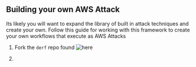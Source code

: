 ## Building your own AWS Attack
Its likely you will want to expand the library of built in attack techniques and create your own.  Follow this guide for working with this framework to create your own workflows that execute as AWS Attacks

1. Fork the `derf` repo found ![here](https://github.com/vectra-ai-research/derf)

2. 